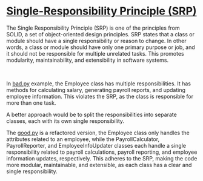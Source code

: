 # [Single-Responsibility Principle (SRP)](https://en.wikipedia.org/wiki/Single-responsibility_principle)

The Single Responsibility Principle (SRP) is one of the principles from SOLID, a set of object-oriented design principles. SRP states that a class or module should have a single responsibility or reason to change. In other words, a class or module should have only one primary purpose or job, and it should not be responsible for multiple unrelated tasks. This promotes modularity, maintainability, and extensibility in software systems.

<br />

In [bad.py](/SRP/bad.py) example, the Employee class has multiple responsibilities. It has methods for calculating salary, generating payroll reports, and updating employee information. This violates the SRP, as the class is responsible for more than one task.

A better approach would be to split the responsibilities into separate classes, each with its own single responsibility.

The [good.py](/SRP/good.py) is a refactored version, the Employee class only handles the attributes related to an employee, while the PayrollCalculator, PayrollReporter, and EmployeeInfoUpdater classes each handle a single responsibility related to payroll calculations, payroll reporting, and employee information updates, respectively. This adheres to the SRP, making the code more modular, maintainable, and extensible, as each class has a clear and single responsibility.
